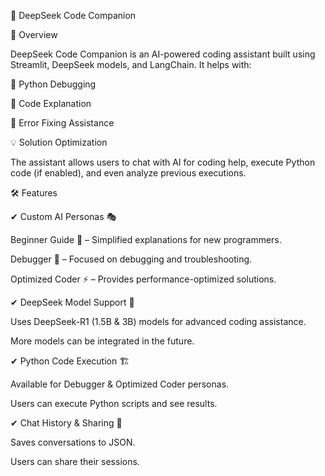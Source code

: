 🧠 DeepSeek Code Companion

🚀 Overview

DeepSeek Code Companion is an AI-powered coding assistant built using Streamlit, DeepSeek models, and LangChain. It helps with:

🐍 Python Debugging

📝 Code Explanation

🐞 Error Fixing Assistance

💡 Solution Optimization

The assistant allows users to chat with AI for coding help, execute Python code (if enabled), and even analyze previous executions.


🛠 Features

✔ Custom AI Personas 🎭

Beginner Guide 📖 – Simplified explanations for new programmers.

Debugger 🐞 – Focused on debugging and troubleshooting.

Optimized Coder ⚡ – Provides performance-optimized solutions.

✔ DeepSeek Model Support 🤖

Uses DeepSeek-R1 (1.5B & 3B) models for advanced coding assistance.

More models can be integrated in the future.

✔ Python Code Execution 🏗️

Available for Debugger & Optimized Coder personas.

Users can execute Python scripts and see results.

✔ Chat History & Sharing 💾

Saves conversations to JSON.

Users can share their sessions.
